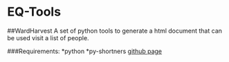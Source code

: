 # EQ-Tools

##WardHarvest
A set of python tools to generate a html document that can be used visit a list of people.


###Requirements:
*python
*py-shortners [github page](https://github.com/ellisonleao/pyshorteners)